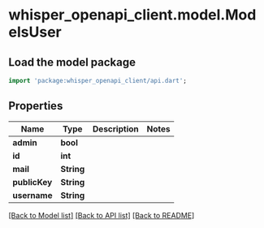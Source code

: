 # whisper_openapi_client.model.ModelsUser

## Load the model package
```dart
import 'package:whisper_openapi_client/api.dart';
```

## Properties
Name | Type | Description | Notes
------------ | ------------- | ------------- | -------------
**admin** | **bool** |  | 
**id** | **int** |  | 
**mail** | **String** |  | 
**publicKey** | **String** |  | 
**username** | **String** |  | 

[[Back to Model list]](../README.md#documentation-for-models) [[Back to API list]](../README.md#documentation-for-api-endpoints) [[Back to README]](../README.md)


